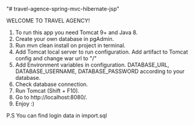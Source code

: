 "# travel-agence-spring-mvc-hibernate-jsp" 

WELCOME TO TRAVEL AGENCY!

1. To run this app you need Tomcat 9+ and Java 8.
2. Create your own database in pgAdmin.
2. Run mvn clean install on project in terminal.
3. Add Tomcat local server to run configuration. Add artifact to Tomcat config and change war url to "/"
4. Add Environment variables in configuration.
DATABASE_URL, DATABASE_USERNAME, DATABASE_PASSWORD according to your database.
5. Check database connection.
6. Run Tomcat (Shift + F10).
7. Go to http://localhost:8080/.
8. Enjoy :)

P.S
 You can find login data in import.sql